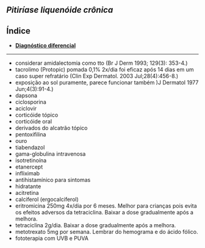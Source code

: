 ## ***Pitiríase liquenóide crônica***

## Índice

- [**Diagnóstico diferencial**](diagnstico-diferencial.md)

---


- considerar amidalectomia como tto (Br J Derm 1993; 129(3): 353-4.)  
- tacrolimo (Protopic) pomada 0,1% 2x/dia foi eficaz após 14 dias em um caso super refratário (Clin Exp Dermatol. 2003 Jul;28(4):456-8.)  
- exposição ao sol puramente, parece funcionar também )J Dermatol 1977 Jun;4(3):91-4.)  
- dapsona  
- ciclosporina  
- aciclovir  
- corticóide tópico  
- corticóide oral  
- derivados do alcatrão tópico  
- pentoxifilina  
- ouro  
- tiabendazol  
- gama-globulina intravenosa  
- isotretinoína  
- etanercept  
- infliximab  
- antihistamínico para sintomas  
- hidratante  
- acitretina  
- calciferol (ergocalciferol)  
- eritromicina 250mg 4x/dia por 6 meses. Melhor para crianças pois evita os efeitos adversos da tetraciclina. Baixar a dose gradualmente após a melhora.  
- tetraciclina 2g/dia. Baixar a dose gradualmente após a melhora.  
- metotrexato 5mg por semana. Lembrar do hemograma e do ácido fólico.  
- fototerapia com UVB  e PUVA


